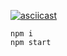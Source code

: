 [![asciicast](https://asciinema.org/a/431287.svg)](https://asciinema.org/a/431287)

```
npm i
npm start
```

